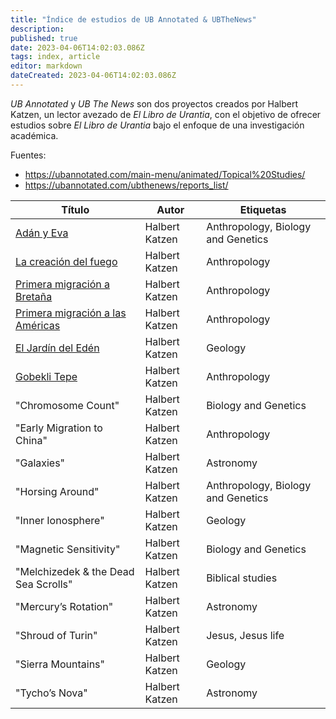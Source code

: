 ```yaml
---
title: "Índice de estudios de UB Annotated & UBTheNews"
description:
published: true
date: 2023-04-06T14:02:03.086Z
tags: index, article
editor: markdown
dateCreated: 2023-04-06T14:02:03.086Z
---
```


_UB Annotated_ y _UB The News_ son dos proyectos creados por Halbert Katzen, un lector avezado de _El Libro de Urantia_, con el objetivo de ofrecer estudios sobre _El Libro de Urantia_ bajo el enfoque de una investigación académica.

Fuentes:

- https://ubannotated.com/main-menu/animated/Topical%20Studies/
- https://ubannotated.com/ubthenews/reports_list/


| Título                                                                                         | Autor          | Etiquetas                          |
| ---------------------------------------------------------------------------------------------- | -------------- | ---------------------------------- |
| [Adán y Eva](/es/article/Halbert_Katzen/Adam_and_Eve)                                          | Halbert Katzen | Anthropology, Biology and Genetics |
| [La creación del fuego](/es/article/Halbert_Katzen/Creating_fire)                              | Halbert Katzen | Anthropology                       |
| [Primera migración a Bretaña](/es/article/Halbert_Katzen/Early_migration_to_Britain)           | Halbert Katzen | Anthropology                       |
| [Primera migración a las Américas](/es/article/Halbert_Katzen/Early_migration_to_the_Americas) | Halbert Katzen | Anthropology                       |
| [El Jardín del Edén](/es/article/Halbert_Katzen/Garden_of_Eden)                                | Halbert Katzen | Geology                            |
| [Gobekli Tepe](/es/article/Halbert_Katzen/Gobekli_Tepe)                                        | Halbert Katzen | Anthropology                       |
| "Chromosome Count"                                                                             | Halbert Katzen | Biology and Genetics               |
| "Early Migration to China"                                                                     | Halbert Katzen | Anthropology                       |
| "Galaxies"                                                                                     | Halbert Katzen | Astronomy                          |
| "Horsing Around"                                                                               | Halbert Katzen | Anthropology, Biology and Genetics |
| "Inner Ionosphere"                                                                             | Halbert Katzen | Geology                            |
| "Magnetic Sensitivity"                                                                         | Halbert Katzen | Biology and Genetics               |
| "Melchizedek & the Dead Sea Scrolls"                                                           | Halbert Katzen | Biblical studies                   |
| "Mercury’s Rotation"                                                                           | Halbert Katzen | Astronomy                          |
| "Shroud of Turin"                                                                              | Halbert Katzen | Jesus, Jesus life                  |
| "Sierra Mountains"                                                                             | Halbert Katzen | Geology                            |
| "Tycho’s Nova"                                                                                 | Halbert Katzen | Astronomy                          |
